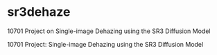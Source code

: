 # sr3dehaze
10701 Project on Single-image Dehazing using the SR3 Diffusion Model

10701 Project: Single-image Dehazing using the SR3 Diffusion Model
